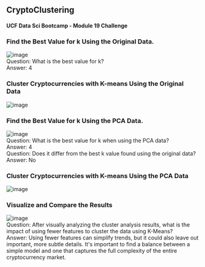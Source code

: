 ## CryptoClustering
#### UCF Data Sci Bootcamp - Module 19 Challenge <br>
### Find the Best Value for k Using the Original Data.<br>
![image](https://github.com/Yenorii/CryptoClustering/assets/144069387/032357e3-a58b-4e61-8490-da7419873ab1)<br>
Question: What is the best value for k?<br>
Answer: 4<br>
### Cluster Cryptocurrencies with K-means Using the Original Data<br>
![image](https://github.com/Yenorii/CryptoClustering/assets/144069387/53991e74-8498-4b2c-ae49-26f593c81c5a)<br>
### Find the Best Value for k Using the PCA Data. <br>
![image](https://github.com/Yenorii/CryptoClustering/assets/144069387/f976a5b8-ab12-4a72-aaa4-69fac5cf9145)<br>
Question: What is the best value for k when using the PCA data?<br>
Answer: 4<br>
Question: Does it differ from the best k value found using the original data?<br>
Answer: No<br>
### Cluster Cryptocurrencies with K-means Using the PCA Data<br>
![image](https://github.com/Yenorii/CryptoClustering/assets/144069387/007cd640-8a39-4383-9200-fe9091c38dbf)<br>
### Visualize and Compare the Results<br>
![image](https://github.com/Yenorii/CryptoClustering/assets/144069387/e214fc15-7bc1-44bc-9a28-bb7d17027b33)<br>
Question: After visually analyzing the cluster analysis results, what is the impact of using fewer features to cluster the data using K-Means?<br>
Answer: Using fewer features can simplify trends, but it could also leave out important, more subtle details. It's important to find a balance between a simple model and one that captures the full complexity of the entire cryptocurrency market.<br>
